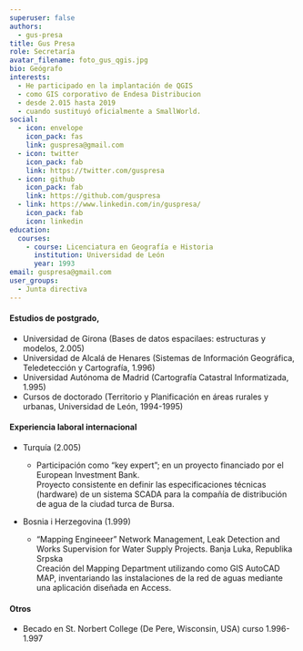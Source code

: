 ```yaml
---
superuser: false
authors:
  - gus-presa
title: Gus Presa
role: Secretaría
avatar_filename: foto_gus_qgis.jpg
bio: Geógrafo
interests:
  - He participado en la implantación de QGIS
  - como GIS corporativo de Endesa Distribucion
  - desde 2.015 hasta 2019
  - cuando sustituyó oficialmente a SmallWorld.
social:
  - icon: envelope
    icon_pack: fas
    link: guspresa@gmail.com
  - icon: twitter
    icon_pack: fab
    link: https://twitter.com/guspresa
  - icon: github
    icon_pack: fab
    link: https://github.com/guspresa
  - link: https://www.linkedin.com/in/guspresa/
    icon_pack: fab
    icon: linkedin
education:
  courses:
    - course: Licenciatura en Geografía e Historia
      institution: Universidad de León
      year: 1993
email: guspresa@gmail.com
user_groups:
  - Junta directiva
---
```



#### Estudios de postgrado,

* Universidad de Girona (Bases de datos espacilaes: estructuras y modelos, 2.005)
* Universidad de Alcalá de Henares (Sistemas de Información Geográfica, Teledetección y Cartografía, 1.996)
* Universidad Autónoma de Madrid (Cartografía Catastral Informatizada, 1.995)
* Cursos de doctorado (Territorio y Planificación en áreas rurales y urbanas, Universidad de León, 1994-1995)

#### Experiencia laboral internacional

* Turquía (2.005)

  * Participación como “key expert”; en un proyecto financiado por el European Investment Bank.\
    Proyecto consistente en definir las especificaciones técnicas (hardware) de un sistema SCADA para la compañía de distribución de agua de la ciudad turca de Bursa.
* Bosnia i Herzegovina (1.999)

  * “Mapping Engineeer” Network Management, Leak Detection and Works Supervision for Water Supply Projects. Banja Luka, Republika Srpska\
    Creación del Mapping Department utilizando como GIS AutoCAD MAP, inventariando las instalaciones de la red de aguas mediante una aplicación diseñada en Access.

#### Otros

* Becado en St. Norbert College (De Pere, Wisconsin, USA) curso 1.996-1.997
